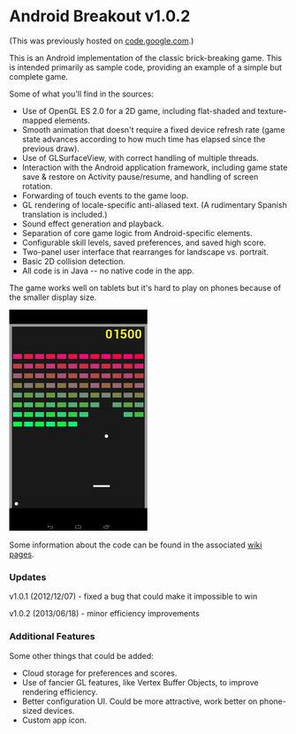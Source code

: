 Android Breakout v1.0.2
=======================

(This was previously hosted on [code.google.com](https://code.google.com/p/android-breakout/).)

This is an Android implementation of the classic brick-breaking game.
This is intended primarily as sample code, providing an example of a
simple but complete game.

Some of what you'll find in the sources:

- Use of OpenGL ES 2.0 for a 2D game, including flat-shaded and
  texture-mapped elements.
- Smooth animation that doesn't require a fixed device refresh rate (game
  state advances according to how much time has elapsed since the
  previous draw).
- Use of GLSurfaceView, with correct handling of multiple threads.
- Interaction with the Android application framework, including game state
  save & restore on Activity pause/resume, and handling of screen rotation.
- Forwarding of touch events to the game loop.
- GL rendering of locale-specific anti-aliased text. (A rudimentary Spanish
  translation is included.)
- Sound effect generation and playback.
- Separation of core game logic from Android-specific elements.
- Configurable skill levels, saved preferences, and saved high score.
- Two-panel user interface that rearranges for landscape vs. portrait.
- Basic 2D collision detection.
- All code is in Java -- no native code in the app.

The game works well on tablets but it's hard to play on phones because
of the smaller display size.

![screengrab](breakout.png)

Some information about the code can be found in the associated
[wiki pages](https://github.com/fadden/android-breakout/wiki).

### Updates ###

v1.0.1 (2012/12/07) - fixed a bug that could make it impossible to win

v1.0.2 (2013/06/18) - minor efficiency improvements


### Additional Features ###

Some other things that could be added:

- Cloud storage for preferences and scores.
- Use of fancier GL features, like Vertex Buffer Objects, to improve
  rendering efficiency.
- Better configuration UI.  Could be more attractive, work better on
  phone-sized devices.
- Custom app icon.

